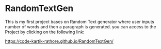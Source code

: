 # RandomTextGen
This is my first project bases on Random Text generator where user inputs number of words and then a paragraph is generated.
you can access to the Project by clicking on the following link:

https://code-kartik-rathore.github.io/RandomTextGen/
